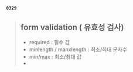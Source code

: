 #### `0329`

> ## form validation ( 유효성 검사)
> * required : 필수 값
> * minlength / manxlength : 최소/최대 문자수
> * min/max : 최소/최대 값
> * 
